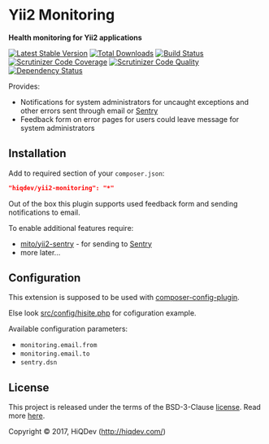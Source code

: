 # Yii2 Monitoring

**Health monitoring for Yii2 applications**

[![Latest Stable Version](https://poser.pugx.org/hiqdev/yii2-monitoring/v/stable)](https://packagist.org/packages/hiqdev/yii2-monitoring)
[![Total Downloads](https://poser.pugx.org/hiqdev/yii2-monitoring/downloads)](https://packagist.org/packages/hiqdev/yii2-monitoring)
[![Build Status](https://img.shields.io/travis/hiqdev/yii2-monitoring.svg)](https://travis-ci.org/hiqdev/yii2-monitoring)
[![Scrutinizer Code Coverage](https://img.shields.io/scrutinizer/coverage/g/hiqdev/yii2-monitoring.svg)](https://scrutinizer-ci.com/g/hiqdev/yii2-monitoring/)
[![Scrutinizer Code Quality](https://img.shields.io/scrutinizer/g/hiqdev/yii2-monitoring.svg)](https://scrutinizer-ci.com/g/hiqdev/yii2-monitoring/)
[![Dependency Status](https://www.versioneye.com/php/hiqdev:yii2-monitoring/dev-master/badge.svg)](https://www.versioneye.com/php/hiqdev:yii2-monitoring/dev-master)

Provides:

- Notifications for system administrators for uncaught exceptions and other errors
  sent through email or [Sentry]
- Feedback form on error pages for users could leave message for system administrators

[sentry]: https://sentry.io/

## Installation

Add to required section of your `composer.json`:

```json
"hiqdev/yii2-monitoring": "*"
```

Out of the box this plugin supports used feedback form and
sending notifications to email.

To enable additional features require:

- [mito/yii2-sentry] - for sending to [Sentry]
- more later...

[Sentry]:           https://sentry.io/
[mito/yii2-sentry]: https://github.com/hellowearemito/yii2-sentry

## Configuration

This extension is supposed to be used with [composer-config-plugin].

Else look [src/config/hisite.php] for cofiguration example.

Available configuration parameters:

- `monitoring.email.from`
- `monitoring.email.to`
- `sentry.dsn`

[composer-config-plugin]:   https://github.com/hiqdev/composer-config-plugin
[src/config/hisite.php]:    src/config/hisite.php

## License

This project is released under the terms of the BSD-3-Clause [license](LICENSE).
Read more [here](http://choosealicense.com/licenses/bsd-3-clause).

Copyright © 2017, HiQDev (http://hiqdev.com/)
